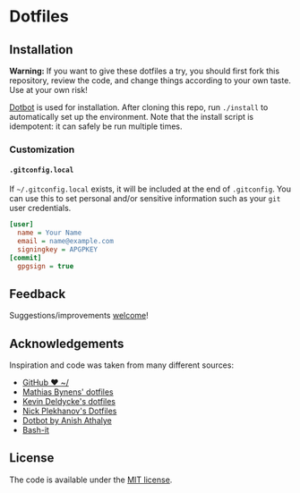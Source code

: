 # Dotfiles

## Installation

**Warning:** If you want to give these dotfiles a try, you should first fork this repository, review the code, and change things according to your own taste. Use at your own risk!

[Dotbot](https://github.com/anishathalye/dotbot) is used for installation. After cloning this repo, run `./install` to automatically set up the environment. Note that the install script is idempotent: it can safely be run multiple times.

### Customization

#### `.gitconfig.local`

If `~/.gitconfig.local` exists, it will be included at the end of `.gitconfig`. You can use this to set personal and/or sensitive information such as your `git` user credentials.

```ini
[user]
  name = Your Name
  email = name@example.com
  signingkey = APGPKEY
[commit]
  gpgsign = true
```

## Feedback

Suggestions/improvements [welcome](https://github.com/duboisph/dotfiles/issues)!

## Acknowledgements

Inspiration and code was taken from many different sources:

- [GitHub ❤ ~/](http://dotfiles.github.io/)
- [Mathias Bynens' dotfiles](https://github.com/mathiasbynens/dotfiles)
- [Kevin Deldycke's dotfiles](https://github.com/kdeldycke/dotfiles)
- [Nick Plekhanov's Dotfiles](https://github.com/nicksp/dotfiles)
- [Dotbot by Anish Athalye](https://github.com/anishathalye/dotbot)
- [Bash-it](https://github.com/Bash-it/bash-it)

## License

The code is available under the [MIT license](https://github.com/duboisph/dotfiles/blob/master/LICENSE).
